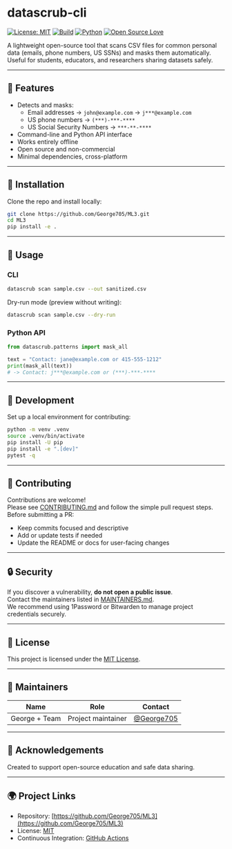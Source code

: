 # datascrub-cli

[![License: MIT](https://img.shields.io/badge/License-MIT-blue.svg)](LICENSE)
[![Build](https://github.com/George705/ML3/actions/workflows/ci.yml/badge.svg)](https://github.com/George705/ML3/actions)
[![Python](https://img.shields.io/badge/python-3.9%2B-brightgreen)]()
[![Open Source Love](https://badges.frapsoft.com/os/v1/open-source.svg?v=103)]()

A lightweight open-source tool that scans CSV files for common personal data (emails, phone numbers, US SSNs) and masks them automatically.  
Useful for students, educators, and researchers sharing datasets safely.

---

## 🚀 Features
- Detects and masks:
  - Email addresses → `john@example.com` → `j***@example.com`
  - US phone numbers → `(***)-***-****`
  - US Social Security Numbers → `***-**-****`
- Command-line and Python API interface
- Works entirely offline
- Open source and non-commercial
- Minimal dependencies, cross-platform

---

## 🧩 Installation
Clone the repo and install locally:

```bash
git clone https://github.com/George705/ML3.git
cd ML3
pip install -e .
```

---

## 🧪 Usage

### CLI
```bash
datascrub scan sample.csv --out sanitized.csv
```

Dry-run mode (preview without writing):
```bash
datascrub scan sample.csv --dry-run
```

### Python API
```python
from datascrub.patterns import mask_all

text = "Contact: jane@example.com or 415-555-1212"
print(mask_all(text))
# -> Contact: j***@example.com or (***)-***-****
```

---

## 🧰 Development
Set up a local environment for contributing:

```bash
python -m venv .venv
source .venv/bin/activate
pip install -U pip
pip install -e ".[dev]"
pytest -q
```

---

## 🤝 Contributing
Contributions are welcome!  
Please see [CONTRIBUTING.md](CONTRIBUTING.md) and follow the simple pull request steps.  
Before submitting a PR:
- Keep commits focused and descriptive  
- Add or update tests if needed  
- Update the README or docs for user-facing changes  

---

## 🔒 Security
If you discover a vulnerability, **do not open a public issue**.  
Contact the maintainers listed in [MAINTAINERS.md](MAINTAINERS.md).  
We recommend using 1Password or Bitwarden to manage project credentials securely.

---

## 🪪 License
This project is licensed under the [MIT License](LICENSE).

---

## 👥 Maintainers
| Name | Role | Contact |
|------|------|----------|
| George + Team| Project maintainer | [@George705](https://github.com/George705) |

---

## 📜 Acknowledgements
Created to support open-source education and safe data sharing.

---

## 🌍 Project Links
- Repository: [https://github.com/George705/ML3](https://github.com/George705/ML3)
- License: [MIT](LICENSE)
- Continuous Integration: [GitHub Actions](https://github.com/George705/ML3/actions)
